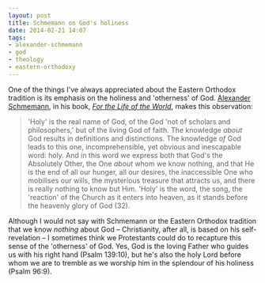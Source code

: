```yaml
---
layout: post
title: Schmemann on God's holiness
date: 2014-02-21 14:07
tags:
- alexander-schmemann
- god
- theology
- eastern-orthodoxy
---
```

One of the things I've always appreciated about the Eastern Orthodox tradition is its emphasis on the holiness and 'otherness' of God. [Alexander Schmemann](http://en.wikipedia.org/wiki/Alexander_Schmemann), in his book, *[For the Life of the World](http://www.amazon.co.uk/gp/product/0913836087/ref=as_li_qf_sp_asin_il_tl?ie=UTF8&camp=1634&creative=6738&creativeASIN=0913836087&linkCode=as2&tag=jakebeldercom-21)*, makes this observation:

<blockquote>
'Holy' is the real name of God, of the God 'not of scholars and philosophers,' but of the living God of faith. The knowledge <em>about</em> God results in definitions and distinctions. The knowledge <em>of</em> God leads to this one, incomprehensible, yet obvious and inescapable word: holy. And in this word we express both that God's the Absolutely Other, the One <em>about</em> whom we know nothing, and that He is the end of all our hunger, all our desires, the inaccessible One who mobilises our wills, the mysterious treasure that attracts us, and there is really nothing to know but Him. 'Holy' is the word, the song, the 'reaction' of the Church as it enters into heaven, as it stands before the heavenly glory of God (32).
</blockquote>

Although I would not say with Schmemann or the Eastern Orthodox tradition that we know *nothing* about God – Christianity, after all, is based on his self-revelation – I sometimes think we Protestants could do to recapture this sense of the 'otherness' of God. Yes, God is the loving Father who guides us with his right hand (Psalm 139:10), but he's also the holy Lord before whom we are to tremble as we worship him in the splendour of his holiness (Psalm 96:9).
